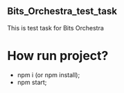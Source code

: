 ## Bits_Orchestra_test_task
This is test task for Bits Orchestra

# How run project?
  * npm i (or npm install);
  * npm start;

